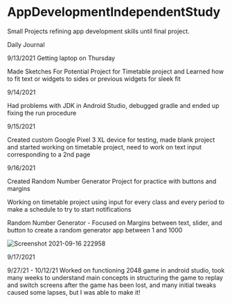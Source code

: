 # AppDevelopmentIndependentStudy
Small Projects refining app development skills until final project. 

Daily Journal 

9/13/2021
Getting laptop on Thursday

Made Sketches For Potential Project for Timetable project and Learned how to fit text or widgets to sides or previous widgets for sleek fit

9/14/2021

Had problems with JDK in Android Studio, debugged gradle and ended up fixing the run procedure

9/15/2021

Created custom Google Pixel 3 XL device for testing, made blank project and started working on timetable project, need to work on text input corresponding to a 2nd page

9/16/2021

Created Random Number Generator Project for practice with buttons and margins

Working on timetable project using input for every class and every period to make a schedule to try to start notifications

Random Number Generator - Focused on Margins between text, slider, and button to create a random generator app between 1 and 1000

![Screenshot 2021-09-16 222958](https://user-images.githubusercontent.com/90427147/133719829-17cc68dd-6f76-445e-b526-0981e3cb01d2.png)

9/17/2021

9/27/21 - 10/12/21
Worked on functioning 2048 game in android studio, took many weeks to understand main concepts in structuring the game to replay and switch screens after the game has been lost, and many initial tweaks caused some lapses, but I was able to make it!

